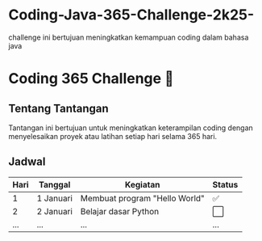 # Coding-Java-365-Challenge-2k25-
challenge ini bertujuan meningkatkan kemampuan coding dalam bahasa java
# Coding 365 Challenge 🚀

## Tentang Tantangan
Tantangan ini bertujuan untuk meningkatkan keterampilan coding dengan menyelesaikan proyek atau latihan setiap hari selama 365 hari.

## Jadwal
| Hari | Tanggal      | Kegiatan                        | Status  |
|------|--------------|---------------------------------|---------|
| 1    | 1 Januari    | Membuat program "Hello World"  | ✅      |
| 2    | 2 Januari    | Belajar dasar Python           | ⬜      |
| ...  | ...          | ...                             | ...     |

